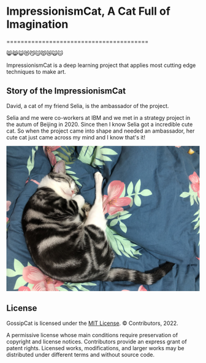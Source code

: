 # ImpressionismCat, A Cat Full of Imagination
========================================

😸😹😺😻😼😽😾😿🙀🐱

ImpressionismCat is a deep learning project that applies most cutting edge techniques to make art.


Story of the ImpressionismCat
----------------------

David, a cat of my friend Selia, is the ambassador of the project. 

Selia and me were co-workers at IBM and we met in a strategy project in the autum of Beijing in 2020. Since then I know Selia got a incredible cute cat. So when the project came into shape and needed an ambassador, her cute cat just came across my mind and I know that's it!

<img src="https://raw.githubusercontent.com/Ewen2015/ImpressionismCat/master/ImpressionismCat.jpeg">


License
-------

GossipCat is licensed under the [MIT License](https://github.com/Ewen2015/ImpressionismCat/blob/main/LICENSE). © Contributors, 2022.

A permissive license whose main conditions require preservation of copyright and license notices. Contributors provide an express grant of patent rights. Licensed works, modifications, and larger works may be distributed under different terms and without source code.